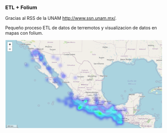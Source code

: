 ### ETL + Folium

Gracias al RSS de la UNAM http://www.ssn.unam.mx/.

Pequeño proceso ETL de datos de terremotos y visualizacion de datos en mapas con folium.

![heat](https://github.com/YonatanRA/Mex-earthquakes/blob/master/mapa.png)